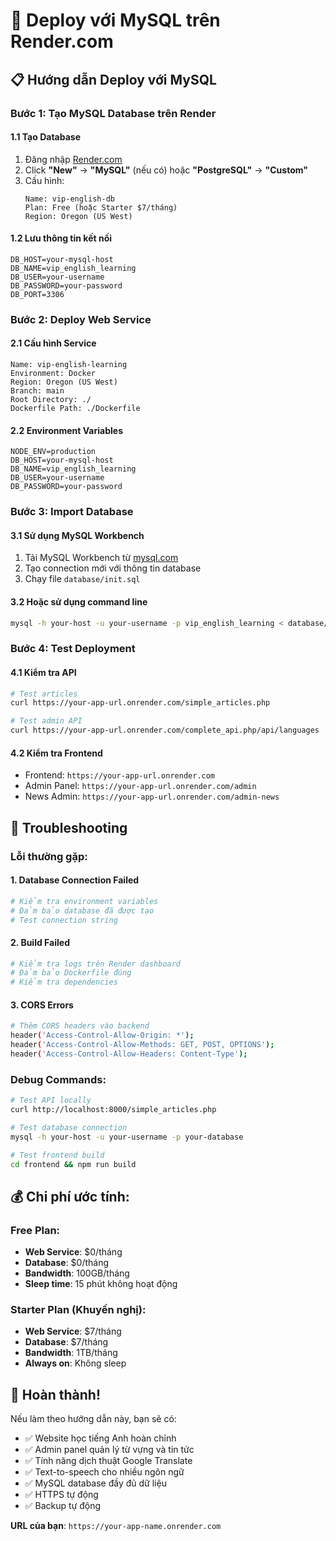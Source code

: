 # 🚀 Deploy với MySQL trên Render.com

## 📋 Hướng dẫn Deploy với MySQL

### Bước 1: Tạo MySQL Database trên Render

#### 1.1 Tạo Database
1. Đăng nhập [Render.com](https://render.com)
2. Click **"New"** → **"MySQL"** (nếu có) hoặc **"PostgreSQL"** → **"Custom"**
3. Cấu hình:
   ```
   Name: vip-english-db
   Plan: Free (hoặc Starter $7/tháng)
   Region: Oregon (US West)
   ```

#### 1.2 Lưu thông tin kết nối
```
DB_HOST=your-mysql-host
DB_NAME=vip_english_learning
DB_USER=your-username
DB_PASSWORD=your-password
DB_PORT=3306
```

### Bước 2: Deploy Web Service

#### 2.1 Cấu hình Service
```
Name: vip-english-learning
Environment: Docker
Region: Oregon (US West)
Branch: main
Root Directory: ./
Dockerfile Path: ./Dockerfile
```

#### 2.2 Environment Variables
```
NODE_ENV=production
DB_HOST=your-mysql-host
DB_NAME=vip_english_learning
DB_USER=your-username
DB_PASSWORD=your-password
```

### Bước 3: Import Database

#### 3.1 Sử dụng MySQL Workbench
1. Tải MySQL Workbench từ [mysql.com](https://www.mysql.com/products/workbench/)
2. Tạo connection mới với thông tin database
3. Chạy file `database/init.sql`

#### 3.2 Hoặc sử dụng command line
```bash
mysql -h your-host -u your-username -p vip_english_learning < database/init.sql
```

### Bước 4: Test Deployment

#### 4.1 Kiểm tra API
```bash
# Test articles
curl https://your-app-url.onrender.com/simple_articles.php

# Test admin API
curl https://your-app-url.onrender.com/complete_api.php/api/languages
```

#### 4.2 Kiểm tra Frontend
- Frontend: `https://your-app-url.onrender.com`
- Admin Panel: `https://your-app-url.onrender.com/admin`
- News Admin: `https://your-app-url.onrender.com/admin-news`

## 🔧 Troubleshooting

### Lỗi thường gặp:

#### 1. **Database Connection Failed**
```bash
# Kiểm tra environment variables
# Đảm bảo database đã được tạo
# Test connection string
```

#### 2. **Build Failed**
```bash
# Kiểm tra logs trên Render dashboard
# Đảm bảo Dockerfile đúng
# Kiểm tra dependencies
```

#### 3. **CORS Errors**
```bash
# Thêm CORS headers vào backend
header('Access-Control-Allow-Origin: *');
header('Access-Control-Allow-Methods: GET, POST, OPTIONS');
header('Access-Control-Allow-Headers: Content-Type');
```

### Debug Commands:
```bash
# Test API locally
curl http://localhost:8000/simple_articles.php

# Test database connection
mysql -h your-host -u your-username -p your-database

# Test frontend build
cd frontend && npm run build
```

## 💰 Chi phí ước tính:

### Free Plan:
- **Web Service**: $0/tháng
- **Database**: $0/tháng
- **Bandwidth**: 100GB/tháng
- **Sleep time**: 15 phút không hoạt động

### Starter Plan (Khuyến nghị):
- **Web Service**: $7/tháng
- **Database**: $7/tháng
- **Bandwidth**: 1TB/tháng
- **Always on**: Không sleep

## 🎉 Hoàn thành!

Nếu làm theo hướng dẫn này, bạn sẽ có:
- ✅ Website học tiếng Anh hoàn chỉnh
- ✅ Admin panel quản lý từ vựng và tin tức
- ✅ Tính năng dịch thuật Google Translate
- ✅ Text-to-speech cho nhiều ngôn ngữ
- ✅ MySQL database đầy đủ dữ liệu
- ✅ HTTPS tự động
- ✅ Backup tự động

**URL của bạn**: `https://your-app-name.onrender.com`
